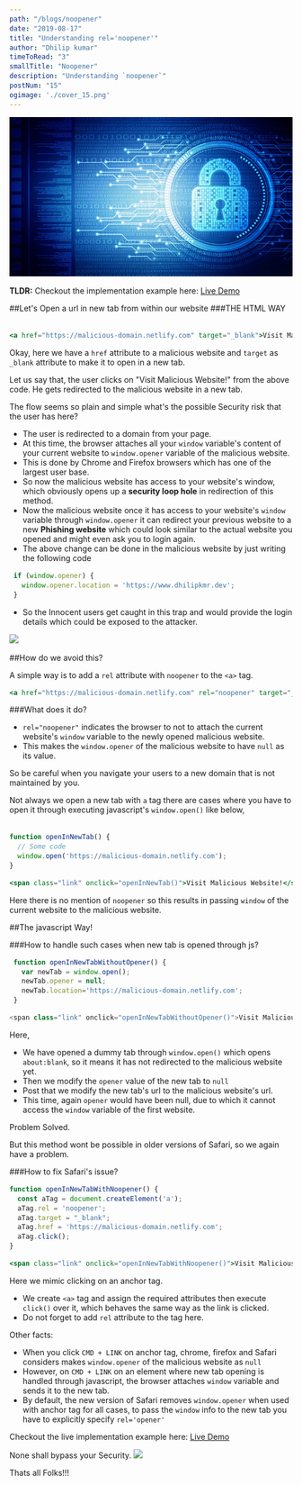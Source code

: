 ```yaml
---
path: "/blogs/noopener"
date: "2019-08-17"
title: "Understanding rel='noopener'"
author: "Dhilip kumar"
timeToRead: "3"
smallTitle: "Noopener"
description: "Understanding `noopener`"
postNum: "15"
ogimage: './cover_15.png'
---
```



<img src="./cover_14.png"/>
<br/>

**TLDR:**
Checkout the implementation example here:
<a href="https://my-dummy-domain.netlify.com/" target="_blank">Live Demo</a>

##Let's Open a url in new tab from within our website
###THE HTML WAY

```jsx

<a href="https://malicious-domain.netlify.com" target="_blank">Visit Malicious Website!</a>
```


Okay, here we have a `href` attribute to a malicious website and `target` as `_blank` attribute to make it to open in a new tab.

Let us say that, the user clicks on "Visit Malicious Website!" from the above code. He gets redirected to the malicious website in a new tab.

The flow seems so plain and simple what's the possible Security risk that the user has here?

 - The user is redirected to a domain from your page.
 - At this time, the browser attaches all your `window` variable's content of your current website to `window.opener` variable of the malicious website.
- This is done by Chrome and Firefox browsers which has one of the largest user base.
- So now the malicious website has access to your website's window, which obviously opens up a **security loop hole** in redirection of this method.
- Now the malicious website once it has access to your website's `window` variable through `window.opener` it can redirect your previous website to a new **Phishing website** which could look similar to the actual website you opened and might even ask you to login again.
- The above change can be done in the malicious website by just writing the following code
 ```jsx
  if (window.opener) {
    window.opener.location = 'https://www.dhilipkmr.dev';
  }
 ```
- So the Innocent users get caught in this trap and would provide the login details which could be exposed to the attacker.

![](https://media.giphy.com/media/UuIpr1iwXkRgY/giphy.gif)

##How do we avoid this?

A simple way is to add a `rel` attribute with `noopener` to the `<a>` tag.
```jsx
<a href="https://malicious-domain.netlify.com" rel="noopener" target="_blank">Visit Malicious Website!</a>
```
###What does it do?
 - `rel="noopener"` indicates the browser to not to attach the current website's `window` variable to the newly opened malicious website.
 - This makes the `window.opener` of the malicious website to have `null` as its value.


So be careful when you navigate your users to a new domain that is not maintained by you.


Not always we open a new tab with `a` tag there are cases where you have to open it through executing javascript's `window.open()` like below,

```js

function openInNewTab() {
  // Some code
  window.open('https://malicious-domain.netlify.com');
}
```
```jsx
<span class="link" onclick="openInNewTab()">Visit Malicious Website!</span>
```

Here there is no mention of `noopener` so this results in passing `window` of the current website to the malicious website.

##The javascript Way!

###How to handle such cases when new tab is opened through js?

```js
 function openInNewTabWithoutOpener() {
   var newTab = window.open();
   newTab.opener = null;
   newTab.location='https://malicious-domain.netlify.com';
 }
```
```js
<span class="link" onclick="openInNewTabWithoutOpener()">Visit Malicious Website!</span>
```

Here,
- We have opened a dummy tab through `window.open()` which opens `about:blank`, so it means it has not redirected to the malicious website yet.
- Then we modify the `opener` value of the new tab to `null`
- Post that we modify the new tab's url to the malicious website's url.
- This time, again `opener` would have been null, due to which it cannot access the `window` variable of the first website.

Problem Solved.

But this method wont be possible in older versions of Safari, so we again have a problem.

###How to fix Safari's issue?

```jsx
function openInNewTabWithNoopener() {
  const aTag = document.createElement('a');
  aTag.rel = 'noopener';
  aTag.target = "_blank";
  aTag.href = 'https://malicious-domain.netlify.com';
  aTag.click();
}
```
```jsx
<span class="link" onclick="openInNewTabWithNoopener()">Visit Malicious Website!</span>
```
Here we mimic clicking on an anchor tag.
 - We create `<a>` tag and assign the required attributes then execute `click()` over it, which behaves the same way as the link is clicked.
 - Do not forget to add `rel` attribute to the tag here.


Other facts:

 - When you click `CMD + LINK` on anchor tag, chrome, firefox and Safari considers makes `window.opener` of the malicious website as `null`
 - However, on `CMD + LINK` on an element where new tab opening is handled through javascript, the browser attaches `window` variable and sends it to the new tab.
 - By default, the new version of Safari removes `window.opener` when used with anchor tag for all cases, to pass the `window` info to the new tab you have to explicitly specify `rel='opener'`

Checkout the live implementation example here:
<a href="https://my-dummy-domain.netlify.com/" target="_blank">Live Demo</a>


None shall bypass your Security.
![](https://media.giphy.com/media/5SAPlGAS1YnLN9jHua/giphy-downsized-large.gif)


Thats all Folks!!!
